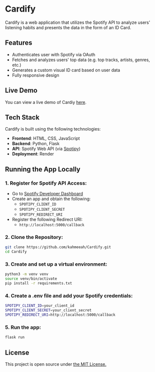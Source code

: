 # Cardify

Cardify is a web application that utilizes the Spotify API to analyze users' listening habits and presents the data in the form of an ID Card.

## Features

- Authenticates user with Spotify via OAuth
- Fetches and analyzes users' top data (e.g. top tracks, artists, genres, etc.)
- Generates a custom visual ID card based on user data
- Fully responsive design

## Live Demo

You can view a live demo of Cardiy [here](https://cardify.up.railway.app/).

## Tech Stack

Cardify is built using the following technologies:

- **Frontend**: HTML, CSS, JavaScript
- **Backend**: Python, Flask
- **API**: Spotify Web API (via [Spotipy](https://spotipy.readthedocs.io/))
- **Deployment**: Render

## Running the App Locally

### 1. Register for Spotify API Access:

- Go to [Spotify Developer Dashboard](https://developer.spotify.com/dashboard/)
- Create an app and obtain the following:
  - `SPOTIPY_CLIENT_ID`
  - `SPOTIPY_CLIENT_SECRET`
  - `SPOTIPY_REDIRECT_URI`
- Register the following Redirect URI:
  - ```http://localhost:5000/callback```

### 2. Clone the Repository:

```bash
git clone https://github.com/kahmeeah/Cardify.git
cd Cardify
```

### 3. Create and set up a virtual environment:

```bash
python3 -m venv venv
source venv/bin/activate
pip install -r requirements.txt
```

### 4. Create a .env file and add your Spotify credentials:

```bash
SPOTIPY_CLIENT_ID=your_client_id
SPOTIPY_CLIENT_SECRET=your_client_secret
SPOTIPY_REDIRECT_URI=http://localhost:5000/callback
```

### 5. Run the app:

```bash
flask run
```

## License

This project is open source under [the MIT License.](LICENSE.md)
